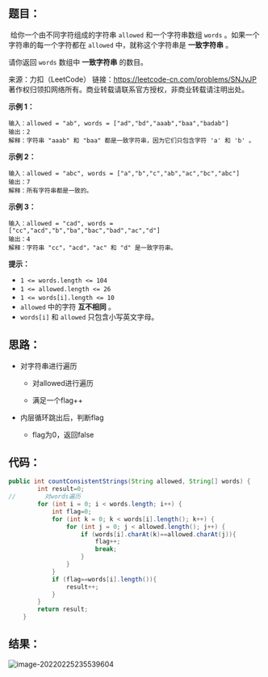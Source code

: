 ## 题目：

​	给你一个由不同字符组成的字符串 `allowed` 和一个字符串数组 `words` 。如果一个字符串的每一个字符都在 `allowed` 中，就称这个字符串是 **一致字符串** 。

请你返回 `words` 数组中 **一致字符串** 的数目。



来源：力扣（LeetCode） 链接：https://leetcode-cn.com/problems/SNJvJP 著作权归领扣网络所有。商业转载请联系官方授权，非商业转载请注明出处。

<!--more-->

**示例 1：**

```
输入：allowed = "ab", words = ["ad","bd","aaab","baa","badab"]
输出：2
解释：字符串 "aaab" 和 "baa" 都是一致字符串，因为它们只包含字符 'a' 和 'b' 。
```

**示例 2：**

```
输入：allowed = "abc", words = ["a","b","c","ab","ac","bc","abc"]
输出：7
解释：所有字符串都是一致的。
```

**示例 3：**

```
输入：allowed = "cad", words = ["cc","acd","b","ba","bac","bad","ac","d"]
输出：4
解释：字符串 "cc"，"acd"，"ac" 和 "d" 是一致字符串。
```

**提示：**

- `1 <= words.length <= 104`
- `1 <= allowed.length <= 26`
- `1 <= words[i].length <= 10`
- `allowed` 中的字符 **互不相同** 。
- `words[i]` 和 `allowed` 只包含小写英文字母。

## 思路：

- 对字符串进行遍历

  - 对allowed进行遍历

  - 满足一个flag++

- 内层循环跳出后，判断flag

  - flag为0，返回false

## 代码：

```java
public int countConsistentStrings(String allowed, String[] words) {
        int result=0;
//        对words遍历
        for (int i = 0; i < words.length; i++) {
            int flag=0;
            for (int k = 0; k < words[i].length(); k++) {
                for (int j = 0; j < allowed.length(); j++) {
                    if (words[i].charAt(k)==allowed.charAt(j)){
                        flag++;
                        break;
                    }
                }
            }
            if (flag==words[i].length()){
                result++;
            }
        }
        return result;
    }
```

## 结果：

![image-20220225235539604](https://gitee.com/misteryliu/typora/raw/master/image/image-20220225235539604.png)